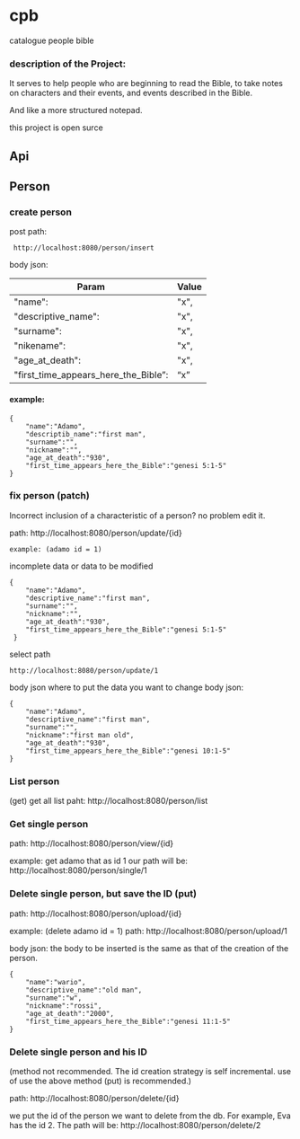 # cpb
catalogue people bible

### description of the Project:
It serves to help people who are beginning to read the Bible,
to take notes on characters and their events, and events described in the Bible.

And like a more structured notepad.

this project is open surce


## Api

## Person
### create person
post
path:

     http://localhost:8080/person/insert

body json:

| Param | Value |
| --- | --- |
| "name": | "x", |
| "descriptive_name": | "x", |
| "surname": | "x", |
| "nikename": | "x", |
| "age_at_death": | "x", |
| "first_time_appears_here_the_Bible”: | “x” |

#### example:

    {
        "name":"Adamo",
        "descriptib_name":"first man",
        "surname":"",
        "nickname":"",
        "age_at_death":"930",
        "first_time_appears_here_the_Bible":"genesi 5:1-5"
    }

### fix person (patch)
Incorrect inclusion of a characteristic of a person?
no problem edit it.

path: http://localhost:8080/person/update/{id}

    example: (adamo id = 1)
incomplete data or data to be modified
 
    {
        "name":"Adamo",
        "descriptive_name":"first man",
        "surname":"",
        "nickname":"",
        "age_at_death":"930",
        "first_time_appears_here_the_Bible":"genesi 5:1-5"
     }
 
select path

    http://localhost:8080/person/update/1
body json where to put the data you want to change
body json:

    {
        "name":"Adamo",
        "descriptive_name":"first man",
        "surname":"",
        "nickname":"first man old",
        "age_at_death":"930",
        "first_time_appears_here_the_Bible":"genesi 10:1-5"
    }

### List person
(get)
get all list
paht: http://localhost:8080/person/list

### Get single person
path: http://localhost:8080/person/view/{id}

example: get adamo that as id 1
our path will be: http://localhost:8080/person/single/1

### Delete single person, but save the ID (put)
path: http://localhost:8080/person/upload/{id}

example: (delete adamo id = 1)
path: http://localhost:8080/person/upload/1

body json:
the body to be inserted is the same as that of the creation of the person.
    
    {
        "name":"wario",
        "descriptive_name":"old man",
        "surname":"w",
        "nickname":"rossi",
        "age_at_death":"2000",
        "first_time_appears_here_the_Bible":"genesi 11:1-5"
    }

### Delete single person and his ID
(method not recommended. The id creation strategy is self incremental.
use of use the above method (put) is recommended.)

path:  http://localhost:8080/person/delete/{id}

we put the id of the person we want to delete from the db.
For example, Eva has the id 2. The path will be:
http://localhost:8080/person/delete/2


